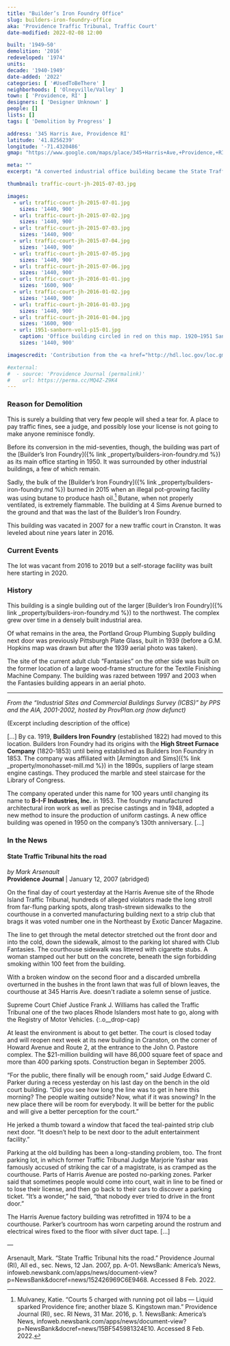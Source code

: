 ```yaml
---
title: "Builder’s Iron Foundry Office"
slug: builders-iron-foundry-office
aka: 'Providence Traffic Tribunal, Traffic Court'
date-modified: 2022-02-08 12:00

built: '1949–50'
demolition: '2016'
redeveloped: '1974'
units:
decade: '1940-1949'
date-added: '2022'
categories: [ '#UsedToBeThere' ]
neighborhoods: [ 'Olneyville/Valley' ]
town: [ 'Providence, RI' ]
designers: [ 'Designer Unknown' ]
people: []
lists: []
tags: [ 'Demolition by Progress' ]

address: '345 Harris Ave, Providence RI'
latitude: '41.8256239'
longitude: '-71.4320486'
gmap: "https://www.google.com/maps/place/345+Harris+Ave,+Providence,+RI+02909/@41.8256239,-71.4320486,20z/data=!4m13!1m7!3m6!1s0x89e4459910c31c73:0x2406ee2a749e42d5!2sHarris+Ave,+Providence,+RI!3b1!8m2!3d41.825502!4d-71.4312409!3m4!1s0x89e445a0f22cb0cb:0x975da3abb511e5b9!8m2!3d41.8258013!4d-71.4318042"

meta: ""
excerpt: "A converted industrial office building became the State Traffic Tribunal but closed for better digs"

thumbnail: traffic-court-jh-2015-07-03.jpg

images:
  - url: traffic-court-jh-2015-07-01.jpg
    sizes: '1440, 900'
  - url: traffic-court-jh-2015-07-02.jpg
    sizes: '1440, 900'
  - url: traffic-court-jh-2015-07-03.jpg
    sizes: '1440, 900'
  - url: traffic-court-jh-2015-07-04.jpg
    sizes: '1440, 900'
  - url: traffic-court-jh-2015-07-05.jpg
    sizes: '1440, 900'
  - url: traffic-court-jh-2015-07-06.jpg
    sizes: '1440, 900'
  - url: traffic-court-jh-2016-01-01.jpg
    sizes: '1600, 900'
  - url: traffic-court-jh-2016-01-02.jpg
    sizes: '1440, 900'
  - url: traffic-court-jh-2016-01-03.jpg
    sizes: '1440, 900'
  - url: traffic-court-jh-2016-01-04.jpg
    sizes: '1600, 900'
  - url: 1951-sanborn-vol1-p15-01.jpg
    caption: 'Office building circled in red on this map. 1920–1951 Sanborn Map, Volume 1, Plate 15 — Library of Congress, Geography and Map Division'
    sizes: '1440, 900'

imagescredit: 'Contribution from the <a href="http://hdl.loc.gov/loc.gmd/g3774pm.g3774pm_g08099195101" target="_blank">Library of Congress</a>'

#external:
#  - source: 'Providence Journal (permalink)'
#    url: https://perma.cc/MQ4Z-Z9K4
---
```


### Reason for Demolition

This is surely a building that very few people will shed a tear for. A place to pay traffic fines, see a judge, and possibly lose your license is not going to make anyone reminisce fondly. 

Before its conversion in the mid-seventies, though, the building was part of the [Builder’s Iron Foundry]({% link _property/builders-iron-foundry.md %}) as its main office starting in 1950. It was surrounded by other industrial buildings, a few of which remain. 

Sadly, the bulk of the [Builder’s Iron Foundry]({% link _property/builders-iron-foundry.md %}) burned in 2015 when an illegal pot-growing facility was using butane to produce hash oil.[^1] Butane, when not properly ventilated, is extremely flammable. The building at 4 Sims Avenue burned to the ground and that was the last of the Builder’s Iron Foundry. 

[^1]: Mulvaney, Katie. “Courts 5 charged with running pot oil labs — Liquid sparked Providence fire; another blaze S. Kingstown man.” Providence Journal (RI), sec. RI News, 31 Mar. 2016, p. 1. NewsBank: America’s News, infoweb.newsbank.com/apps/news/document-view?p=NewsBank&docref=news/15BF545981324E10. Accessed 8 Feb. 2022.

This building was vacated in 2007 for a new traffic court in Cranston. It was leveled about nine years later in 2016. 


### Current Events

The lot was vacant from 2016 to 2019 but a self-storage facility was built here starting in 2020. 


### History

This building is a single building out of the larger [Builder’s Iron Foundry]({% link _property/builders-iron-foundry.md %}) to the northwest. The complex grew over time in a densely built industrial area. 

Of what remains in the area, the Portland Group Plumbing Supply building next door was previously Pittsburgh Plate Glass, built in 1939 (before a G.M. Hopkins map was drawn but after the 1939 aerial photo was taken). 

The site of the current adult club “Fantasies” on the other side was built on the former location of a large wood-frame structure for the Textile Finishing Machine Company. The building was razed between 1997 and 2003 when the Fantasies building appears in an aerial photo.  

***

_From the “Industrial Sites and Commercial Buildings Survey (ICBS)” by PPS and the AIA, 2001-2002, hosted by ProvPlan.org (now defunct)_

(Excerpt including description of the office)

[…] By ca. 1919, **Builders Iron Foundry** (established 1822) had moved to this location. Builders Iron Foundry had its origins with the **High Street Furnace Company** (1820-1853) until being established as Builders Iron Foundry in 1853. The company was affiliated with [Armington and Sims]({% link _property/monohasset-mill.md %}) in the 1890s, suppliers of large steam engine castings. They produced the marble and steel staircase for the Library of Congress.

The company operated under this name for 100 years until changing its name to **B-I-F Industries, Inc.** in 1953. The foundry manufactured architectural iron work as well as precise castings and in 1948, adopted a new method to insure the production of uniform castings. A new office building was opened in 1950 on the company’s 130th anniversary. […]


### In the News

#### State Traffic Tribunal hits the road

_by Mark Arsenault_  
**Providence Journal** | January 12, 2007 (abridged)

On the final day of court yesterday at the Harris Avenue site of the Rhode Island Traffic Tribunal, hundreds of alleged violators made the long stroll from far-flung parking spots, along trash-strewn sidewalks to the courthouse in a converted manufacturing building next to a strip club that brags it was voted number one in the Northeast by Exotic Dancer Magazine.

The line to get through the metal detector stretched out the front door and into the cold, down the sidewalk, almost to the parking lot shared with Club Fantasies. The courthouse sidewalk was littered with cigarette stubs. A woman stamped out her butt on the concrete, beneath the sign forbidding smoking within 100 feet from the building.

With a broken window on the second floor and a discarded umbrella overturned in the bushes in the front lawn that was full of blown leaves, the courthouse at 345 Harris Ave. doesn't radiate a solemn sense of justice.

Supreme Court Chief Justice Frank J. Williams has called the Traffic Tribunal one of the two places Rhode Islanders most hate to go, along with the Registry of Motor Vehicles.
{:.o__drop-cap}

At least the environment is about to get better. The court is closed today and will reopen next week at its new building in Cranston, on the corner of Howard Avenue and Route 2, at the entrance to the John O. Pastore complex. The $21-million building will have 86,000 square feet of space and more than 400 parking spots. Construction began in September 2005.

“For the public, there finally will be enough room,” said Judge Edward C. Parker during a recess yesterday on his last day on the bench in the old court building. “Did you see how long the line was to get in here this morning? The people waiting outside? Now, what if it was snowing? In the new place there will be room for everybody. It will be better for the public and will give a better perception for the court.”

He jerked a thumb toward a window that faced the teal-painted strip club next door. “It doesn’t help to be next door to the adult entertainment facility.”

Parking at the old building has been a long-standing problem, too. The front parking lot, in which former Traffic Tribunal Judge Marjorie Yashar was famously accused of striking the car of a magistrate, is as cramped as the courthouse. Parts of Harris Avenue are posted no-parking zones. Parker said that sometimes people would come into court, wait in line to be fined or to lose their license, and then go back to their cars to discover a parking ticket. “It’s a wonder,” he said, “that nobody ever tried to drive in the front door.”

The Harris Avenue factory building was retrofitted in 1974 to be a courthouse. Parker’s courtroom has worn carpeting around the rostrum and electrical wires fixed to the floor with silver duct tape. […]

— 

Arsenault, Mark. “State Traffic Tribunal hits the road.” Providence Journal (RI), All ed., sec. News, 12 Jan. 2007, pp. A-01. NewsBank: America’s News, infoweb.newsbank.com/apps/news/document-view?p=NewsBank&docref=news/152426969C6E9468. Accessed 8 Feb. 2022.
